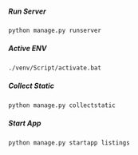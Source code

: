 ##### Run Server
```cmd 
python manage.py runserver
```

##### Active ENV
```cmd
./venv/Script/activate.bat
```


##### Collect Static
```cmd 
python manage.py collectstatic
```

##### Start App
```cmd 
python manage.py startapp listings
```
